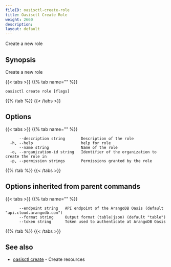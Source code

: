 ```yaml
---
fileID: oasisctl-create-role
title: Oasisctl Create Role
weight: 2660
description: 
layout: default
---
```

Create a new role

## Synopsis

Create a new role

{{< tabs >}}
{{% tab name="" %}}
```
oasisctl create role [flags]
```
{{% /tab %}}
{{< /tabs >}}

## Options

{{< tabs >}}
{{% tab name="" %}}
```
      --description string       Description of the role
  -h, --help                     help for role
      --name string              Name of the role
  -o, --organization-id string   Identifier of the organization to create the role in
  -p, --permission strings       Permissions granted by the role
```
{{% /tab %}}
{{< /tabs >}}

## Options inherited from parent commands

{{< tabs >}}
{{% tab name="" %}}
```
      --endpoint string   API endpoint of the ArangoDB Oasis (default "api.cloud.arangodb.com")
      --format string     Output format (table|json) (default "table")
      --token string      Token used to authenticate at ArangoDB Oasis
```
{{% /tab %}}
{{< /tabs >}}

## See also

* [oasisctl create]()	 - Create resources

